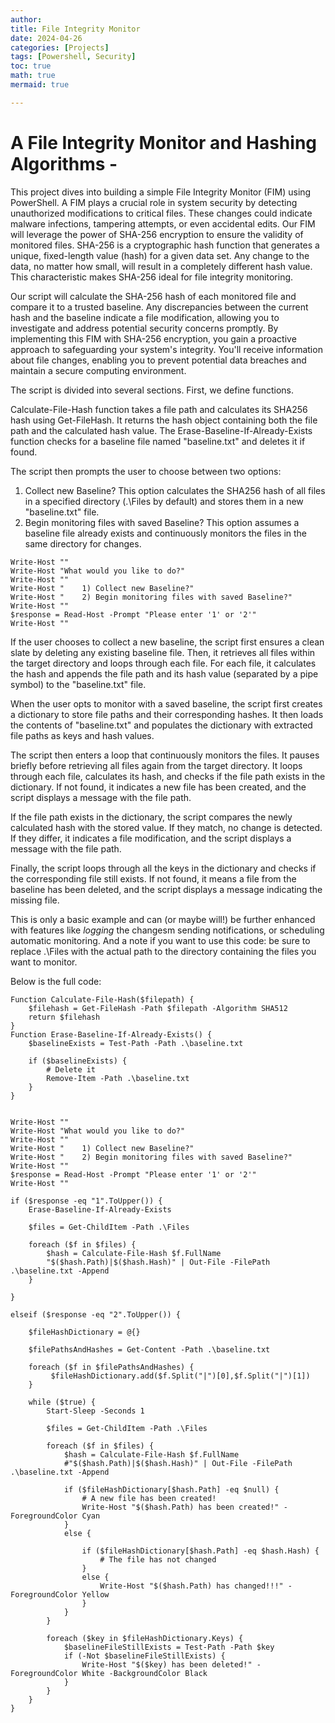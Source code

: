 ```yaml
---
author: 
title: File Integrity Monitor
date: 2024-04-26
categories: [Projects]
tags: [Powershell, Security]
toc: true
math: true
mermaid: true

---
```

# A File Integrity Monitor and Hashing Algorithms -

This project dives into building a simple File Integrity Monitor (FIM) using PowerShell. A FIM plays a crucial role in system security by detecting unauthorized modifications to critical files. These changes could indicate malware infections, tampering attempts, or even accidental edits. Our FIM will leverage the power of SHA-256 encryption to ensure the validity of monitored files. SHA-256 is a cryptographic hash function that generates a unique, fixed-length value (hash) for a given data set. Any change to the data, no matter how small, will result in a completely different hash value. This characteristic makes SHA-256 ideal for file integrity monitoring. 

Our script will calculate the SHA-256 hash of each monitored file and compare it to a trusted baseline. Any discrepancies between the current hash and the baseline indicate a file modification, allowing you to investigate and address potential security concerns promptly. By implementing this FIM with SHA-256 encryption, you gain a proactive approach to safeguarding your system's integrity. You'll receive information about file changes, enabling you to prevent potential data breaches and maintain a secure computing environment.

The script is divided into several sections. First, we define functions.

Calculate-File-Hash function takes a file path and calculates its SHA256 hash using Get-FileHash. It returns the hash object containing both the file path and the calculated hash value. The Erase-Baseline-If-Already-Exists function checks for a baseline file named "baseline.txt" and deletes it if found.

The script then prompts the user to choose between two options:
1) Collect new Baseline? This option calculates the SHA256 hash of all files in a specified directory (.\\Files by default) and stores them in a new "baseline.txt" file.
2) Begin monitoring files with saved Baseline? This option assumes a baseline file already exists and continuously monitors the files in the same directory for changes.

```
Write-Host ""
Write-Host "What would you like to do?"
Write-Host ""
Write-Host "    1) Collect new Baseline?"
Write-Host "    2) Begin monitoring files with saved Baseline?"
Write-Host ""
$response = Read-Host -Prompt "Please enter '1' or '2'"
Write-Host ""
```

If the user chooses to collect a new baseline, the script first ensures a clean slate by deleting any existing baseline file. Then, it retrieves all files within the target directory and loops through each file. For each file, it calculates the hash and appends the file path and its hash value (separated by a pipe symbol) to the "baseline.txt" file.

When the user opts to monitor with a saved baseline, the script first creates a dictionary to store file paths and their corresponding hashes. It then loads the contents of "baseline.txt" and populates the dictionary with extracted file paths as keys and hash values.

The script then enters a loop that continuously monitors the files. It pauses briefly before retrieving all files again from the target directory. It loops through each file, calculates its hash, and checks if the file path exists in the dictionary. If not found, it indicates a new file has been created, and the script displays a message with the file path.

If the file path exists in the dictionary, the script compares the newly calculated hash with the stored value. If they match, no change is detected. If they differ, it indicates a file modification, and the script displays a message with the file path.

Finally, the script loops through all the keys in the dictionary and checks if the corresponding file still exists. If not found, it means a file from the baseline has been deleted, and the script displays a message indicating the missing file.

This is only a basic example and can (or maybe will!) be further enhanced with features like *logging* the changesm sending notifications, or scheduling automatic monitoring.
And a note if you want to use this code: be sure to replace .\Files with the actual path to the directory containing the files you want to monitor. 


Below is the full code:
```
Function Calculate-File-Hash($filepath) {
    $filehash = Get-FileHash -Path $filepath -Algorithm SHA512
    return $filehash
}
Function Erase-Baseline-If-Already-Exists() {
    $baselineExists = Test-Path -Path .\baseline.txt

    if ($baselineExists) {
        # Delete it
        Remove-Item -Path .\baseline.txt
    }
}


Write-Host ""
Write-Host "What would you like to do?"
Write-Host ""
Write-Host "    1) Collect new Baseline?"
Write-Host "    2) Begin monitoring files with saved Baseline?"
Write-Host ""
$response = Read-Host -Prompt "Please enter '1' or '2'"
Write-Host ""

if ($response -eq "1".ToUpper()) {
    Erase-Baseline-If-Already-Exists

    $files = Get-ChildItem -Path .\Files

    foreach ($f in $files) {
        $hash = Calculate-File-Hash $f.FullName
        "$($hash.Path)|$($hash.Hash)" | Out-File -FilePath .\baseline.txt -Append
    }
    
}

elseif ($response -eq "2".ToUpper()) {
    
    $fileHashDictionary = @{}

    $filePathsAndHashes = Get-Content -Path .\baseline.txt
    
    foreach ($f in $filePathsAndHashes) {
         $fileHashDictionary.add($f.Split("|")[0],$f.Split("|")[1])
    }

    while ($true) {
        Start-Sleep -Seconds 1
        
        $files = Get-ChildItem -Path .\Files

        foreach ($f in $files) {
            $hash = Calculate-File-Hash $f.FullName
            #"$($hash.Path)|$($hash.Hash)" | Out-File -FilePath .\baseline.txt -Append

            if ($fileHashDictionary[$hash.Path] -eq $null) {
                # A new file has been created!
                Write-Host "$($hash.Path) has been created!" -ForegroundColor Cyan
            }
            else {

                if ($fileHashDictionary[$hash.Path] -eq $hash.Hash) {
                    # The file has not changed
                }
                else {
                    Write-Host "$($hash.Path) has changed!!!" -ForegroundColor Yellow
                }
            }
        }

        foreach ($key in $fileHashDictionary.Keys) {
            $baselineFileStillExists = Test-Path -Path $key
            if (-Not $baselineFileStillExists) {
                Write-Host "$($key) has been deleted!" -ForegroundColor White -BackgroundColor Black
            }
        }
    }
}
```